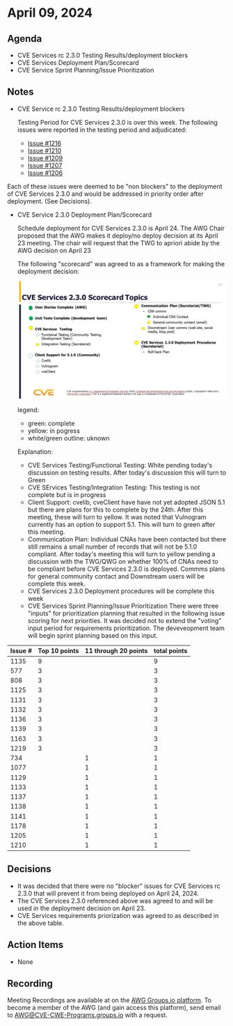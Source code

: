 # April 09, 2024

## Agenda

* CVE Services rc 2.3.0 Testing Results/deployment blockers
* CVE Services Deployment Plan/Scorecard
* CVE Service Sprint Planning/Issue Prioritization

## Notes

* CVE Service rc 2.3.0 Testing Results/deployment blockers

  Testing Period for CVE Services 2.3.0 is over this week.   The following issues were reported in the testing period and adjudicated: 
  - [Issue #1216](https://github.com/CVEProject/cve-services/issues/1216)
  - [Issue #1210](https://github.com/CVEProject/cve-services/issues/1210)
  - [Issue #1209](https://github.com/CVEProject/cve-services/issues/1209)
  - [Issue #1207](https://github.com/CVEProject/cve-services/issues/1207)
  - [Issue #1206](https://github.com/CVEProject/cve-services/issues/1206)

 Each of these issues were deemed to be "non blockers" to the deployment of CVE Services 2.3.0 and would be addressed in priority order after deployment. (See Decisions).

 * CVE Service 2.3.0 Deployment Plan/Scorecard

   Schedule deployment for CVE Services 2.3.0 is April 24.   The AWG Chair proposed that the AWG makes it deploy/no deploy decision at its April 23 meeting.  The chair 
   will request that the TWG to apriori abide by the AWG decision on April 23 

   The following "scorecard" was agreed to as a framework for making the deployment decision:
   
   ![scorecard image](https://github.com/CVEProject/automation-working-group/blob/master/meeting-notes/CVEServices230Scorecard.jpg)

   legend:
     - green: complete
     - yellow: in pogress
     - white/green outline:  uknown
  
   Explanation:
     - CVE Services Testing/Functional Testing:  White pending today's discussion on testing results.  After today's discussion this will turn to Green
     - CVE SErvices Testing/Integration Testing: This testing is not complete but is in progress
     - Client Support: cvelib, cveClient have have not yet adopted JSON 5.1 but there are plans for this to complete by the 24th.  After this meeting, these will turn to
       yellow.   It was noted that Vulnogram currently has an option to support 5.1.  This will turn to green after this meeting.
     - Communication Plan:  Individual CNAs have been contacted but there still remains a small number of records that will not be 5.1.0 compliant.  After today's meeting this will turn to yellow pending a discussion with the TWG/QWG on whether 100% of CNAs need to be compliant before CVE Services 2.3.0 is deployed.   Commms plans for general community contact and Downstream users will be complete this week.
     - CVE Services 2.3.0 Deployment procedures will be complete this week

   * CVE Services Sprint Planning/Issue Prioritization
     There were three "inputs" for prioritization planning that resulted in the following issue scoring for next priorities.  It was decided not to extend the "voting"    input period for requirements prioritization.  The deveveopment team will begin sprint planning based on this input.

| Issue # | Top 10 points | 11 through 20 points | total points |
| ------- | ------------- | -------------------- | ------------ |
| 1135    | 9             |                      | 9     |
| 577     | 3             |                      | 3     |
| 808     | 3             |                      | 3     |
| 1125    | 3             |                      | 3     |
| 1131    | 3             |                      | 3     |
| 1132    | 3             |                      | 3     |
| 1136    | 3             |                      | 3     |
| 1139    | 3             |                      | 3     |
| 1163    | 3             |                      | 3     |
| 1219    | 3             |                      | 3     |
| 734     |               | 1                    | 1     |
| 1077    |               | 1                    | 1     |
| 1129    |               | 1                    | 1     |
| 1133    |               | 1                    | 1     |
| 1137    |               | 1                    | 1     |
| 1138    |               | 1                    | 1     |
| 1141    |               | 1                    | 1     |
| 1178    |               | 1                    | 1     |
| 1205    |               | 1                    | 1     |
| 1210    |               | 1                    | 1     |

 

## Decisions

* It was decided that there were no "blocker" issues for CVE Services rc 2.3.0 that will prevent it from being deployed on April 24, 2024.
* The CVE Services 2.3.0 referenced above was agreed to and will be used in the deployment decision on April 23.
* CVE Services requirements priorization was agreed to as described in the above table. 

## Action Items

* None

## Recording

Meeting Recordings are available at on the [AWG Groups.io platform](https://cve-cwe-programs.groups.io/g/AWG/files/MeetingRecordings).
To become a member of the AWG (and gain access this platform), send email to AWG@CVE-CWE-Programs.groups.io with a request.
